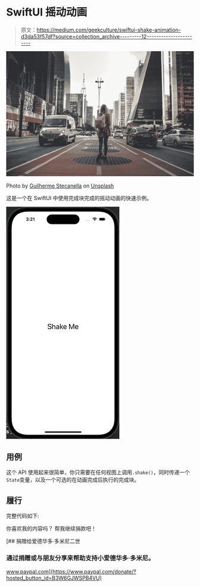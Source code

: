 # SwiftUI 摇动动画

> 原文：<https://medium.com/geekculture/swiftui-shake-animation-d3da53f57df?source=collection_archive---------12----------------------->

![](img/22679cc1ff5e17db48e9302c865d7ae2.png)

Photo by [Guilherme Stecanella](https://unsplash.com/@guilhermestecanella?utm_source=medium&utm_medium=referral) on [Unsplash](https://unsplash.com?utm_source=medium&utm_medium=referral)

这是一个在 SwiftUI 中使用完成块完成的摇动动画的快速示例。

![](img/fac0a68096ca8deffa058a4336e0e478.png)

## 用例

这个 API 使用起来很简单，你只需要在任何视图上调用`.shake()`，同时传递一个`State`变量，以及一个可选的在动画完成后执行的完成块。

## 履行

完整代码如下:

你喜欢我的内容吗？
帮我继续捐款吧！

[](https://www.paypal.com/donate/?hosted_button_id=B3W6GJWSPB4VU) [## 捐赠给爱德华多·多米尼二世

### 通过捐赠或与朋友分享来帮助支持小爱德华多·多米尼。

www.paypal.com](https://www.paypal.com/donate/?hosted_button_id=B3W6GJWSPB4VU)